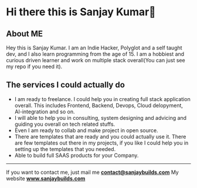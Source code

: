 # Hi there this is Sanjay Kumar👋

## **About ME**

Hey this is Sanjay Kumar. I am an Indie Hacker, Polyglot and a self taught dev, and I also learn programming from the age of 15. I am a hobbiest and curious driven learner and work on multiple stack overall(You can just see my repo if you need it).

## **The services I could actually do**

- I am ready to freelance. I could help you in creating full stack application overall. This includes Frontend, Backend, Devops, Cloud delopyment, AI-integration and so on.
- I will able to help you in consulting, system designing and advicing and guiding you overall on tech related stuffs.
- Even I am ready to collab and make project in open source.
- There are templates that are ready and you could actually use it. There are few templates out there in my projects, if you like I could help you in setting up the templates that you needed.
- Able to build full SAAS products for your Company.

---


If you want to contact me, just mail me **contact@sanjaybuilds.com**
My website **www.sanjaybuilds.com**
